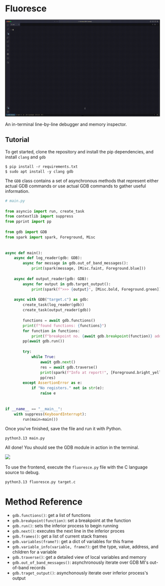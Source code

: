 # Fluoresce

<img src="./.assets/fluoresce.gif"/>

An in-terminal line-by-line debugger and memory inspector.


## Tutorial

To get started, clone the repository and install the pip dependencies, and install `clang` and `gdb`

```
$ pip install -r requirements.txt
$ sudo apt install -y clang gdb
```

The `GDB` class contains a set of asynchronous methods that represent either actual GDB commands or use actual GDB commands to gather useful information.

```python
# main.py

from asyncio import run, create_task
from contextlib import suppress
from pprint import pp

from gdb import GDB
from spark import spark, Foreground, Misc


async def main():
    async def log_reader(gdb: GDB):
        async for message in gdb.out_of_band_messages():
            print(spark(message, [Misc.faint, Foreground.blue]))

    async def output_reader(gdb: GDB):
        async for output in gdb.target_output():
            print(spark(f">>> {output}", [Misc.bold, Foreground.green]))

    async with GDB("target.c") as gdb:
        create_task(log_reader(gdb))
        create_task(output_reader(gdb))

        functions = await gdb.functions()
        print(f"found functions: {functions}")
        for function in functions:
            print(f"breakpoint no. {await gdb.breakpoint(function)} added")
        pp(await gdb.run())

        try:
            while True:
                await gdb.next()
                res = await gdb.traverse()
                print(spark(f"Info at report!", [Foreground.bright_yellow]))
                pp(res)
        except AssertionError as e:
            if "No registers." not in str(e):
                raise e


if __name__ == "__main__":
    with suppress(KeyboardInterrupt):
        run(main=main())
```

Once you've finished, save the file and run it with Python.

```
python3.13 main.py
```

All done! You should see the GDB module in action in the terminal.

<img src="./.assets/gdb.gif"/>

To use the frontend, execute the `fluoresce.py` file with the C language source to debug.

```
python3.13 fluoresce.py target.c
```

# Method Reference

- `gdb.functions()`: get a list of functions
- `gdb.breakpoint(function)`: set a breakpoint at the function
- `gdb.run()`: sets the inferior process to begin running
- `gdb.next()`: executes the next line in the inferior proces
- `gdb.frames()`: get a list of current stack frames
- `gdb.variables(frame?)`: get a dict of variables for this frame
- `gdb.variable_info(variable, frame?)`: get the type, value, address, and children for a variable
- `gdb.traverse()`: get a detailed view of local variables and memory
- `gdb.out_of_band_messages()`: asynchronously iterate over GDB MI's out-of-band records
- `gdb.traget_output()`: asynchonously iterate over inferior process's output
